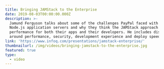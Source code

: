 ```yaml
---
title: Bringing JAMStack to the Enterprise
date: 2019-08-03T00:00:00.000Z
description: >-
  Jamund Ferguson talks about some of the challenges PayPal faced with their
  Node.js application servers and why they think the JAMStack approach improves
  performance for both their apps and their developers. He includes discussions
  around performance, security, development experience and deploy speed.
link: 'https://www.infoq.com/presentations/jamstack-enterprise/'
thumbnailurl: /img/videos/bringing-jamstack-to-the-enterprise.jpg
featured: true
type:
  - video
---
```

